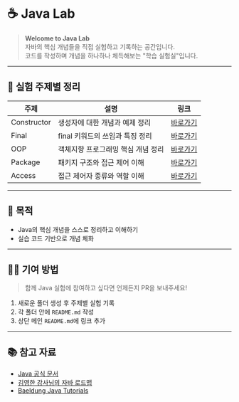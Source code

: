 # ☕ Java Lab

> **Welcome to Java Lab**  
> 자바의 핵심 개념들을 직접 실험하고 기록하는 공간입니다.  
> 코드를 작성하며 개념을 하나하나 체득해보는 "학습 실험실"입니다.  

---

## 🔬 실험 주제별 정리

| 주제 | 설명 | 링크 |
|------|------|------|
| Constructor | 생성자에 대한 개념과 예제 정리 | [바로가기](./constructor/README.md) |
| Final | final 키워드의 쓰임과 특징 정리 | [바로가기](./final/README.md) |
| OOP | 객체지향 프로그래밍 핵심 개념 정리 | [바로가기](./oop/README.md) |
| Package | 패키지 구조와 접근 제어 이해 | [바로가기](./package/README.md) |
| Access | 접근 제어자 종류와 역할 이해 | [바로가기](./access/README.md) |


---

## 🧭 목적

- Java의 핵심 개념을 스스로 정리하고 이해하기
- 실습 코드 기반으로 개념 체화

---

## 🧑‍🔬 기여 방법

> 함께 Java 실험에 참여하고 싶다면 언제든지 PR을 보내주세요!

1. 새로운 폴더 생성 후 주제별 실험 기록
2. 각 폴더 안에 `README.md` 작성
3. 상단 메인 `README.md`에 링크 추가

---

## 📚 참고 자료

- [Java 공식 문서](https://docs.oracle.com/javase/tutorial/)
- [김영한 강사님의 자바 로드맵](https://www.inflearn.com/roadmaps/744)
- [Baeldung Java Tutorials](https://www.baeldung.com/)
